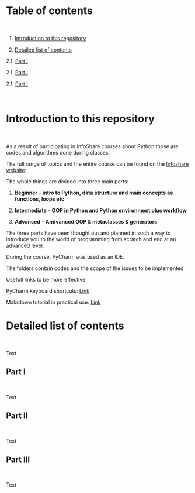 
# Table of contents

<p>&nbsp;</p>

1. [Introduction to this repository](#Introduction-to-this-repository)

2. [Detailed list of contents](#Detailed-list-of-contents)

  2.1. [Part I](#Part-I)

  2.1. [Part I](#Part-II)

  2.1. [Part I](#Part-III)

<p>&nbsp;</p>

# Introduction to this repository

<p>&nbsp;</p>

As a result of participating in InfoShare courses about Python those are codes and algorithms done during classes.

The full range of topics and the entire course can be found on the [Infoshare website](https://www.infoshareacademy.online/):

The whole things are divided into three main parts:


  1. **Beginner** - **intro to Python, data structure and main concepts as functions, loops etc**

  2. **Intermediate** - **OOP in Python and Python environment plus workflow**

  3. **Advanced** - **Andvanced OOP & metaclasses & generators**


The three parts have been thought out and planned in such a way to introduce you to the world of programming from scratch and end at an advanced level.

During the course, PyCharm was used as an IDE.

The folders contain codes and the scope of the issues to be implemented.

Usefull links to be more effective:


PyCharm keyboard shortcuts: [Link](https://resources.jetbrains.com/storage/products/pycharm/docs/PyCharm_ReferenceCard.pdf?_ga=2.4074742.73565829.1637273104-758180746.1636700692)


Makrdown tutorial in practical use: [Link](https://www.youtube.com/watch?v=FEa2diI2qgA&ab_channel=BryanJenks)


# Detailed list of contents

<p>&nbsp;</p>

Text
## Part I

<p>&nbsp;</p>

Text
## Part II

<p>&nbsp;</p>

Text

## Part III

<p>&nbsp;</p>

Text